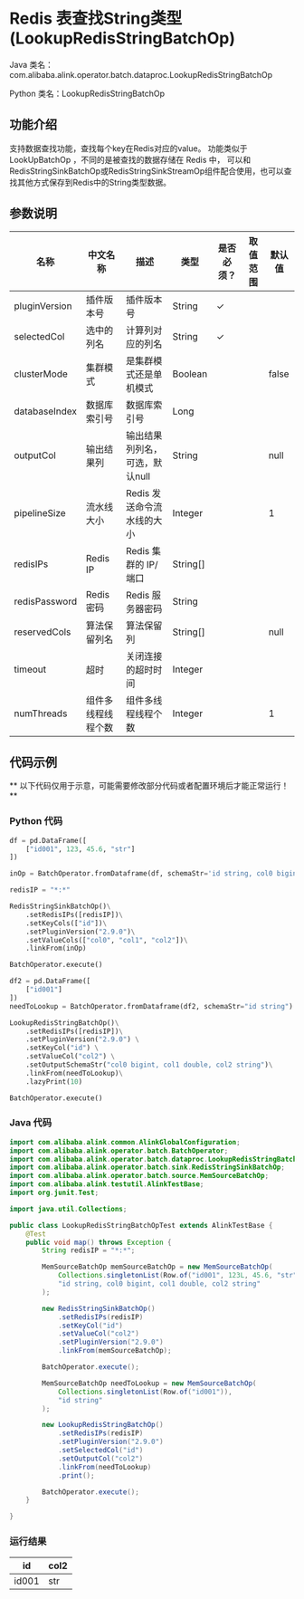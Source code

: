 # Redis 表查找String类型 (LookupRedisStringBatchOp)
Java 类名：com.alibaba.alink.operator.batch.dataproc.LookupRedisStringBatchOp

Python 类名：LookupRedisStringBatchOp


## 功能介绍
支持数据查找功能，查找每个key在Redis对应的value。
功能类似于 LookUpBatchOp ，不同的是被查找的数据存储在 Redis 中，
可以和RedisStringSinkBatchOp或RedisStringSinkStreamOp组件配合使用，也可以查找其他方式保存到Redis中的String类型数据。

## 参数说明

| 名称 | 中文名称 | 描述 | 类型 | 是否必须？ | 取值范围 | 默认值 |
| --- | --- | --- | --- | --- | --- | --- |
| pluginVersion | 插件版本号 | 插件版本号 | String | ✓ |  |  |
| selectedCol | 选中的列名 | 计算列对应的列名 | String | ✓ |  |  |
| clusterMode | 集群模式 | 是集群模式还是单机模式 | Boolean |  |  | false |
| databaseIndex | 数据库索引号 | 数据库索引号 | Long |  |  |  |
| outputCol | 输出结果列 | 输出结果列列名，可选，默认null | String |  |  | null |
| pipelineSize | 流水线大小 | Redis 发送命令流水线的大小 | Integer |  |  | 1 |
| redisIPs | Redis IP | Redis 集群的 IP/端口 | String[] |  |  |  |
| redisPassword | Redis 密码 | Redis 服务器密码 | String |  |  |  |
| reservedCols | 算法保留列名 | 算法保留列 | String[] |  |  | null |
| timeout | 超时 | 关闭连接的超时时间 | Integer |  |  |  |
| numThreads | 组件多线程线程个数 | 组件多线程线程个数 | Integer |  |  | 1 |


## 代码示例

** 以下代码仅用于示意，可能需要修改部分代码或者配置环境后才能正常运行！**

### Python 代码
```python
df = pd.DataFrame([
    ["id001", 123, 45.6, "str"]
])

inOp = BatchOperator.fromDataframe(df, schemaStr='id string, col0 bigint, col1 double, col2 string')

redisIP = "*:*"

RedisStringSinkBatchOp()\
	.setRedisIPs([redisIP])\
	.setKeyCols(["id"])\
	.setPluginVersion("2.9.0")\
	.setValueCols(["col0", "col1", "col2"])\
	.linkFrom(inOp)

BatchOperator.execute()

df2 = pd.DataFrame([
    ["id001"]
])
needToLookup = BatchOperator.fromDataframe(df2, schemaStr="id string")

LookupRedisStringBatchOp()\
	.setRedisIPs([redisIP])\
	.setPluginVersion("2.9.0") \
    .setKeyCol("id") \
    .setValueCol("col2") \
    .setOutputSchemaStr("col0 bigint, col1 double, col2 string")\
	.linkFrom(needToLookup)\
	.lazyPrint(10)

BatchOperator.execute()
```
### Java 代码
```java
import com.alibaba.alink.common.AlinkGlobalConfiguration;
import com.alibaba.alink.operator.batch.BatchOperator;
import com.alibaba.alink.operator.batch.dataproc.LookupRedisStringBatchOp;
import com.alibaba.alink.operator.batch.sink.RedisStringSinkBatchOp;
import com.alibaba.alink.operator.batch.source.MemSourceBatchOp;
import com.alibaba.alink.testutil.AlinkTestBase;
import org.junit.Test;

import java.util.Collections;

public class LookupRedisStringBatchOpTest extends AlinkTestBase {
	@Test
	public void map() throws Exception {
		String redisIP = "*:*";

		MemSourceBatchOp memSourceBatchOp = new MemSourceBatchOp(
			Collections.singletonList(Row.of("id001", 123L, 45.6, "str")),
			"id string, col0 bigint, col1 double, col2 string"
		);

		new RedisStringSinkBatchOp()
			.setRedisIPs(redisIP)
			.setKeyCol("id")
            .setValueCol("col2")
			.setPluginVersion("2.9.0")
			.linkFrom(memSourceBatchOp);

		BatchOperator.execute();

		MemSourceBatchOp needToLookup = new MemSourceBatchOp(
			Collections.singletonList(Row.of("id001")),
			"id string"
		);

		new LookupRedisStringBatchOp()
            .setRedisIPs(redisIP)
            .setPluginVersion("2.9.0")
            .setSelectedCol("id")
            .setOutputCol("col2")
			.linkFrom(needToLookup)
			.print();

		BatchOperator.execute();
	}

}
```

### 运行结果
| id    | col2 |
|----|------|
| id001 | str  |
